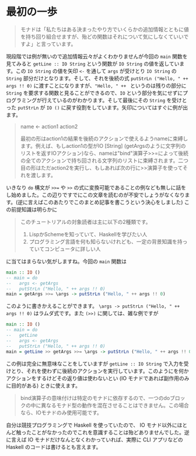 # 最初の一歩

> モナドは「私たちはある決まったやり方でいくらかの追加情報とともに値を持ち回り組合せますが、殆どの関数はそれについて気にしなくていいですよ」と言っています。

現段階では例が無いので追加情報云々がよくわかりませんが今回の `main` 関数を見てみると `getLine :: IO String` という関数が `IO String` の値を返しています。この `IO String` の値を矢印 `<-` を通して `args` が受けとり `IO String` の `String` 部分だけとなります。そして、それを後続の式 `putStrLn ("Hello, " ++ args !! 0)` に渡すことになりますが、`"Hello, " ++ ` というのは残りの部分に `String` を要求する関数と見ることができるので、`IO` という部分を気にせずにプログラミングが行えているのがわかります。そして最後にその `String` を受けとった `putStrLn` が `IO ()` に戻す役割をしています。矢印についてはすぐに例が出ます。

> name <- action1
> action2
>
> 最初の形はaction1の結果を後続のアクションで使えるようnameに束縛します。例えば、もしaction1の型がIO [String] (getArgsのように文字列のリストを返すIOアクション)なら、nameは"bind"演算子>>=によって後続の全てのアクションで持ち回される文字列のリストに束縛されます。二つ目の形はただaction2を実行し、もしあれば次の行に>>演算子を使ってそれを渡します。

いきなり `do` 構文が `>>=` や `>>` の式に変換可能であることの例なども無しに話をし始めました。この辺りですでにこの文章を読むのが不安でしょうがなくなります。(逆に言えばこのあたりでこのまとめ記事を書こうという決心をしました) この前提知識は明らかに

> このチュートリアルの対象読者は主に以下の2種類です。
>   1. LispかSchemeを知っていて、Haskellを学びたい人
>   2. プログラミング言語を何も知らないけれども、一定の背景知識を持っていてコンピュータに詳しい人

に当てはまらない気がしますね。今回の `main` 関数は

```haskell
main :: IO ()
-- main = do
--   args <- getArgs
--   putStrLn ("Hello, " ++ args !! 0)
main = getArgs >>= \args -> putStrLn ("Hello, " ++ args !! 0)
```

このように書きかえることができます。 `\args -> putStrLn ("Hello, " ++ args !! 0)` はラムダ式です。また `(>>)` に関しては、雑な例ですが

```haskell
main :: IO ()
-- main = do
--   getLine
--   args <- getArgs
--   putStrLn ("Hello, " ++ args !! 0)
main = getLine >> getArgs >>= \args -> putStrLn ("Hello, " ++ args !! 0)
```

この例は完全に無意味なことをしていますが `getLine :: IO String` で入力を受けとり、それを使わずに後続のアクションを実行しています。このようにを何かアクションをするけどその返り値は使わないとい (IO モナドであれば副作用のみに目的がある) ときに使えます。

> bind演算子の意味付けは特定のモナドに依存するので、一つのdoブロックの中に異なるモナド型の動作を混在させることはできません。この場合なら、IOモナドのみ使用可能です。

自分は競技プログラミングで Haskell を使っていたので、 IO モナド以外にほとんど触ったことがなかったのでこれを意識することは殆どありませんでした。逆に言えば IO モナドだけなんとなくわかっていれば、実際に CLI アプリなどの Haskell のコードは書けるとも言えます。
